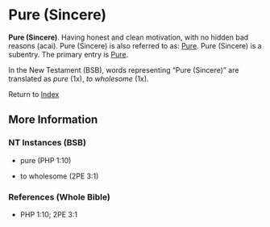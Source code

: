 # Pure (Sincere)
**Pure (Sincere)**. 
Having honest and clean motivation, with no hidden bad reasons (acai). 
Pure (Sincere) is also referred to as: 
[Pure](Pure.md). 
Pure (Sincere) is a subentry. The primary entry is 
[Pure](Pure.md). 




In the New Testament (BSB), words representing “Pure (Sincere)” are translated as 
*pure* (1x), *to wholesome* (1x). 


Return to [Index](00-Index.md)

## More Information

### NT Instances (BSB)

* pure (PHP 1:10)

* to wholesome (2PE 3:1)



### References (Whole Bible)

* PHP 1:10; 2PE 3:1



